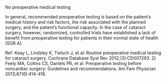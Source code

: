 No preoperative medical testing

In general, recommended preoperative testing is based on the patient’s medical history and risk factors, the risk associated with the planned surgery, and the patient’s functional capacity. In the case of cataract surgery, however, randomized, controlled trials have established a lack of benefit from preoperative testing for patients in their normal state of health (SOR A).

Ref:  Keay L, Lindsley K, Tielsch J, et al: Routine preoperative medical testing for cataract surgery. Cochrane Database Syst
Rev 2012;(3):CD007293. 2) Feely MA, Collins CS, Daniels PR, et al: Preoperative testing before noncardiac surgery:
Guidelines and recommendations. Am Fam Physician 2013;87(6):414-418.